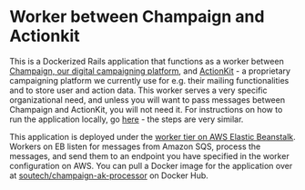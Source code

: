 # Worker between Champaign and Actionkit

This is a Dockerized Rails application that functions as a worker between [Champaign, our digital campaigning platform](https://github.com/SumOfUs/Champaign), and [ActionKit](https://github.com/SumOfUs/Champaign) - a proprietary campaigning platform we currently use for e.g. their mailing functionalities and to store user and action data. This worker serves a very specific organizational need, and unless you will want to pass messages between Champaign and ActionKit, you will not need it. For instructions on how to run the application locally, go [here](https://github.com/SumOfUs/Champaign) - the steps are very similar.

This application is deployed under the [worker tier on AWS Elastic Beanstalk](http://docs.aws.amazon.com/elasticbeanstalk/latest/dg/using-features-managing-env-tiers.html). Workers on EB listen for messages from Amazon SQS, process the messages, and send them to an endpoint you have specified in the worker configuration on AWS. You can pull a Docker image for the application over at [soutech/champaign-ak-processor](https://hub.docker.com/r/soutech/champaign-ak-processor/) on Docker Hub.
